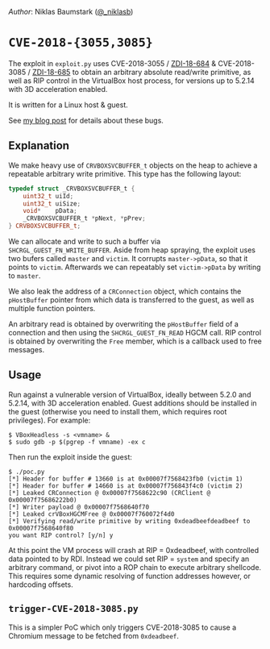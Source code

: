 *Author*: Niklas Baumstark ([@_niklasb](https://twitter.com/_niklasb))

# `CVE-2018-{3055,3085}`

The exploit in `exploit.py` uses CVE-2018-3055
/ [ZDI-18-684](https://www.zerodayinitiative.com/advisories/ZDI-18-684/) & CVE-2018-3085
/ [ZDI-18-685](https://www.zerodayinitiative.com/advisories/ZDI-18-685/) to obtain
an arbitrary absolute read/write primitive, as well as RIP control in the VirtualBox
host process, for versions up to 5.2.14 with 3D acceleration enabled.

It is written for a Linux host & guest.

See [my blog post](https://phoenhex.re/2018-07-27/better-slow-than-sorry) for details
about these bugs.


## Explanation

We make heavy use of `CRVBOXSVCBUFFER_t` objects on the heap to achieve
a repeatable arbitrary write primitive. This type has the following layout:

```cpp
typedef struct _CRVBOXSVCBUFFER_t {
    uint32_t uiId;
    uint32_t uiSize;
    void*    pData;
    _CRVBOXSVCBUFFER_t *pNext, *pPrev;
} CRVBOXSVCBUFFER_t;
```

We can allocate and write to such a buffer via `SHCRGL_GUEST_FN_WRITE_BUFFER`.
Aside from heap spraying, the exploit uses two bufers called `master` and
`victim`. It corrupts `master->pData`, so that it points to `victim`.
Afterwards we can repeatably set `victim->pData` by writing to `master`.

We also leak the address of a `CRConnection` object, which contains the
`pHostBuffer` pointer from which data is transferred to the guest, as well as
multiple function pointers.

An arbitrary read is obtained by overwriting the `pHostBuffer` field of a
connection and then using the `SHCRGL_GUEST_FN_READ` HGCM call. RIP control is
obtained by overwriting the `Free` member, which is a callback used to free
messages.


## Usage

Run against a vulnerable version of VirtualBox, ideally between 5.2.0 and 5.2.14,
with 3D acceleration enabled. Guest additions should be installed in the guest
(otherwise you need to install them, which requires root privileges). For example:

```
$ VBoxHeadless -s <vmname> &
$ sudo gdb -p $(pgrep -f vmname) -ex c
```

Then run the exploit inside the guest:

```
$ ./poc.py
[*] Header for buffer # 13660 is at 0x00007f7568423fb0 (victim 1)
[*] Header for buffer # 14660 is at 0x00007f756843f4c0 (victim 2)
[*] Leaked CRConnection @ 0x00007f7568622c90 (CRClient @ 0x00007f75686222b0)
[*] Writer payload @ 0x00007f7568640f70
[*] Leaked crVBoxHGCMFree @ 0x00007f760072f4d0
[*] Verifying read/write primitive by writing 0xdeadbeefdeadbeef to 0x00007f7568640f80
you want RIP control? [y/n] y
```

At this point the VM process will crash at RIP = 0xdeadbeef, with controlled
data pointed to by RDI. Instead we could set RIP = `system` and specify an
arbitrary command, or pivot into a ROP chain to execute arbitrary shellcode.
This requires some dynamic resolving of function addresses however, or
hardcoding offsets.


## `trigger-CVE-2018-3085.py`

This is a simpler PoC which only triggers CVE-2018-3085 to cause a Chromium
message to be fetched from `0xdeadbeef`.
